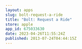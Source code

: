```yaml
---
layout: apps
slug: bolt-request-a-ride
title: "Bolt: Request a Ride"
store: apple
app_id: 675033630
date: 2023-04-26T11:55:24Z
published: 2013-07-24T04:44:15Z
---
```

